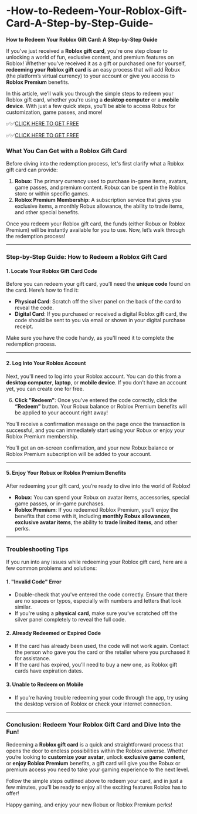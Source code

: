 # -How-to-Redeem-Your-Roblox-Gift-Card-A-Step-by-Step-Guide-

**How to Redeem Your Roblox Gift Card: A Step-by-Step Guide**

If you’ve just received a **Roblox gift card**, you're one step closer to unlocking a world of fun, exclusive content, and premium features on Roblox! Whether you’ve received it as a gift or purchased one for yourself, **redeeming your Roblox gift card** is an easy process that will add Robux (the platform’s virtual currency) to your account or give you access to **Roblox Premium** benefits.

In this article, we’ll walk you through the simple steps to redeem your Roblox gift card, whether you're using a **desktop computer** or a **mobile device**. With just a few quick steps, you’ll be able to access Robux for customization, game passes, and more!

✅✅[CLICK HERE TO GET FREE](https://tinyurl.com/ycy7cnvj)

✅✅[CLICK HERE TO GET FREE](https://tinyurl.com/ycy7cnvj)

### **What You Can Get with a Roblox Gift Card**

Before diving into the redemption process, let's first clarify what a Roblox gift card can provide:

1. **Robux**: The primary currency used to purchase in-game items, avatars, game passes, and premium content. Robux can be spent in the Roblox store or within specific games.
2. **Roblox Premium Membership**: A subscription service that gives you exclusive items, a monthly Robux allowance, the ability to trade items, and other special benefits.

Once you redeem your Roblox gift card, the funds (either Robux or Roblox Premium) will be instantly available for you to use. Now, let’s walk through the redemption process!

---

### **Step-by-Step Guide: How to Redeem a Roblox Gift Card**

#### **1. Locate Your Roblox Gift Card Code**

Before you can redeem your gift card, you’ll need the **unique code** found on the card. Here’s how to find it:

- **Physical Card**: Scratch off the silver panel on the back of the card to reveal the code.
- **Digital Card**: If you purchased or received a digital Roblox gift card, the code should be sent to you via email or shown in your digital purchase receipt.

Make sure you have the code handy, as you'll need it to complete the redemption process.

---

#### **2. Log Into Your Roblox Account**

Next, you'll need to log into your Roblox account. You can do this from a **desktop computer**, **laptop**, or **mobile device**. If you don’t have an account yet, you can create one for free.

6. **Click "Redeem"**: Once you’ve entered the code correctly, click the **“Redeem”** button. Your Robux balance or Roblox Premium benefits will be applied to your account right away!

You’ll receive a confirmation message on the page once the transaction is successful, and you can immediately start using your Robux or enjoy your Roblox Premium membership.

You’ll get an on-screen confirmation, and your new Robux balance or Roblox Premium subscription will be added to your account.

---

#### **5. Enjoy Your Robux or Roblox Premium Benefits**

After redeeming your gift card, you’re ready to dive into the world of Roblox!

- **Robux**: You can spend your Robux on avatar items, accessories, special game passes, or in-game purchases.
- **Roblox Premium**: If you redeemed Roblox Premium, you’ll enjoy the benefits that come with it, including **monthly Robux allowances**, **exclusive avatar items**, the ability to **trade limited items**, and other perks.

---

### **Troubleshooting Tips**

If you run into any issues while redeeming your Roblox gift card, here are a few common problems and solutions:

#### **1. "Invalid Code" Error**
- Double-check that you've entered the code correctly. Ensure that there are no spaces or typos, especially with numbers and letters that look similar.
- If you're using a **physical card**, make sure you’ve scratched off the silver panel completely to reveal the full code.
  
#### **2. Already Redeemed or Expired Code**
- If the card has already been used, the code will not work again. Contact the person who gave you the card or the retailer where you purchased it for assistance.
- If the card has expired, you’ll need to buy a new one, as Roblox gift cards have expiration dates.

#### **3. Unable to Redeem on Mobile**
- If you're having trouble redeeming your code through the app, try using the desktop version of Roblox or check your internet connection.

---

### **Conclusion: Redeem Your Roblox Gift Card and Dive Into the Fun!**

Redeeming a **Roblox gift card** is a quick and straightforward process that opens the door to endless possibilities within the Roblox universe. Whether you’re looking to **customize your avatar**, unlock **exclusive game content**, or **enjoy Roblox Premium** benefits, a gift card will give you the Robux or premium access you need to take your gaming experience to the next level.

Follow the simple steps outlined above to redeem your card, and in just a few minutes, you'll be ready to enjoy all the exciting features Roblox has to offer!

Happy gaming, and enjoy your new Robux or Roblox Premium perks!
